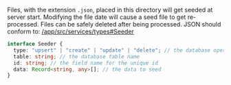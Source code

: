 Files, with the extension `.json`, placed in this directory will get seeded at server start.
Modifying the file date will cause a seed file to get re-processed.
Files can be safely deleted after being processed.
JSON should conform to: [/app/src/services/types#Seeder](../../app/src/services/types.ts)

```ts
interface Seeder {
  type: "upsert" | "create" | "update" | "delete"; // the database operation to perform
  table: string; // the database table name
  id: string; // the field name for the unique id
  data: Record<string, any>[]; // the data to seed
}
```
